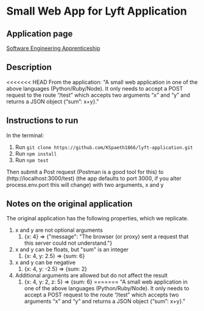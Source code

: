 # Small Web App for Lyft Application

## Application page
[Software Engineering Apprenticeship](https://www.lyft.com/jobs/software-engineering-apprenticeship)

## Description
<<<<<<< HEAD
From the application:
"A small web application in one of the above languages (Python/Ruby/Node). It only needs to accept a POST request to the route “/test” which accepts two arguments “x” and “y” and returns a JSON object {“sum”: x+y}."

## Instructions to run
In the terminal:
1. Run `git clone https://github.com/KSpaeth1866/lyft-application.git`
1. Run `npm install`
1. Run `npm test`

Then submit a Post request (Postman is a good tool for this) to (http://localhost:3000/test) (the app defaults to port 3000, if you alter process.env.port this will change) with two arguments, x and y

## Notes on the original application
The original application has the following properties, which we replicate.
1. x and y are not optional arguments
    1. {x: 4} => {"message": "The browser (or proxy) sent a request that this server could not understand."}
1. x and y can be floats, but "sum" is an integer
    1. {x: 4, y: 2.5} => {sum: 6}
1. x and y can be negative
    1. {x: 4, y: -2.5} => {sum: 2}
1. Additional arguments are allowed but do not affect the result
    1. {x: 4, y: 2, z: 5} => {sum: 6}
=======
"A small web application in one of the above languages (Python/Ruby/Node). It only needs to accept a POST request to the route “/test” which accepts two arguments “x” and “y” and returns a JSON object {“sum”: x+y}."
